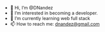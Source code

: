 - 👋 Hi, I’m @DNandez
- 👀 I’m interested in becoming a developer.
- 🌱 I’m currently learning web full stack
- 📫 How to reach me: dnandez@gmail.com

<!---
DNandez/DNandez is a ✨ special ✨ repository because its `README.md` (this file) appears on your GitHub profile.
You can click the Preview link to take a look at your changes.
--->
